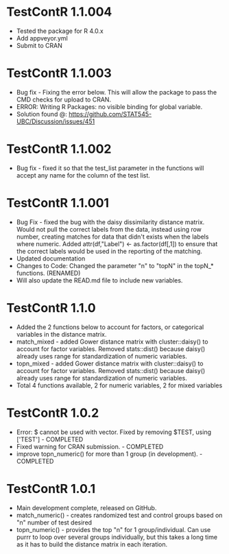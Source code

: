 # TestContR 1.1.004
 - Tested the package for R 4.0.x
 - Add appveyor.yml
 - Submit to CRAN

# TestContR 1.1.003
  - Bug fix - Fixing the error below. This will allow the package to pass the CMD checks for upload to CRAN.
  - ERROR: Writing R Packages: no visible binding for global variable.
  - Solution found @: https://github.com/STAT545-UBC/Discussion/issues/451
  
# TestContR 1.1.002
  - Bug fix - fixed it so that the test_list parameter in the functions will accept any name for the column of the test list.

# TestContR 1.1.001
  - Bug Fix - fixed the bug with the daisy dissimilarity distance matrix.  Would not pull the correct labels from the data, instead using row number, creating matches for data that didn't exists when the labels where numeric.  Added attr(df,"Label") <- as.factor(df[,1]) to ensure that the correct labels would be used in the reporting of the matching.
  - Updated documentation
  - Changes to Code: Changed the parameter "n" to "topN" in the topN_* functions. (RENAMED)
  - Will also update the READ.md file to include new variables.
  
# TestContR 1.1.0
  - Added the 2 functions below to account for factors, or categorical variables in the distance matrix.
  - match_mixed - added Gower distance matrix with cluster::daisy() to account for factor variables. Removed stats::dist() because daisy() already uses range for standardization of numeric variables.
  - topn_mixed - added Gower distance matrix with cluster::daisy() to account for factor variables.  Removed stats::dist() because daisy() already uses range for standardization of numeric variables.
  - Total 4 functions available, 2 for numeric variables, 2 for mixed variables

# TestContR 1.0.2 
  - Error: $ cannot be used with vector.  Fixed by removing $TEST, using ['TEST'] - COMPLETED
  - Fixed warning for CRAN submission. - COMPLETED
  - improve topn_numeric() for more than 1 group (in development). - COMPLETED

# TestContR 1.0.1
  - Main development complete, released on GitHub. 
  - match_numeric() - creates randomized test and control groups based on "n" number of test desired 
  - topn_numeric() - provides the top "n" for 1 group/individual.  Can use purrr to loop over several groups individually, but
    this takes a long time as it has to build the distance matrix in each iteration.
